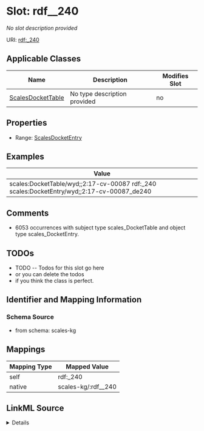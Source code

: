 

# Slot: rdf__240


_No slot description provided_





URI: [rdf:_240](http://www.w3.org/1999/02/22-rdf-syntax-ns#_240)



<!-- no inheritance hierarchy -->





## Applicable Classes

| Name | Description | Modifies Slot |
| --- | --- | --- |
| [ScalesDocketTable](../classes/ScalesDocketTable.md) | No type description provided |  no  |







## Properties

* Range: [ScalesDocketEntry](../classes/ScalesDocketEntry.md)






## Examples

| Value |
| --- |
| scales:DocketTable/wyd;;2:17-cv-00087 rdf:_240 scales:DocketEntry/wyd;;2:17-cv-00087_de240 |

## Comments

* 6053 occurrences with subject type scales_DocketTable and object type scales_DocketEntry.

## TODOs

* TODO -- Todos for this slot go here
* or you can delete the todos
* if you think the class is perfect.

## Identifier and Mapping Information







### Schema Source


* from schema: scales-kg




## Mappings

| Mapping Type | Mapped Value |
| ---  | ---  |
| self | rdf:_240 |
| native | scales-kg/:rdf__240 |




## LinkML Source

<details>
```yaml
name: rdf__240
description: No slot description provided
todos:
- TODO -- Todos for this slot go here
- or you can delete the todos
- if you think the class is perfect.
comments:
- 6053 occurrences with subject type scales_DocketTable and object type scales_DocketEntry.
examples:
- value: scales:DocketTable/wyd;;2:17-cv-00087 rdf:_240 scales:DocketEntry/wyd;;2:17-cv-00087_de240
from_schema: scales-kg
rank: 1000
slot_uri: rdf:_240
alias: rdf__240
domain_of:
- scales_DocketTable
range: scales_DocketEntry

```
</details>
